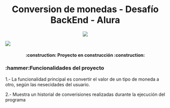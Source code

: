 <h1 align="center"> Conversion de monedas - Desafío BackEnd - Alura </h1>
<p align="center"><img src="https://github.com/edgomez17x/ConversorMonedaChallenge/assets/158676376/93df2d3c-83d0-4f69-bc64-13131be84fe4"></p>
<p align="left"><img src="https://img.shields.io/badge/STATUS-EN%20DESAROLLO-green"></p>
<h4 align="center">
:construction: Proyecto en construcción :construction:
</h4>
<h3>:hammer:Funcionalidades del proyecto</h3>
<p>1.- La funcionalidad principal es convertir el valor de un tipo de moneda a otro, según las nesecidades del usuario.</p>
<p>2.- Muestra un historial de converisiones realizadas durante la ejecución del programa</p>


